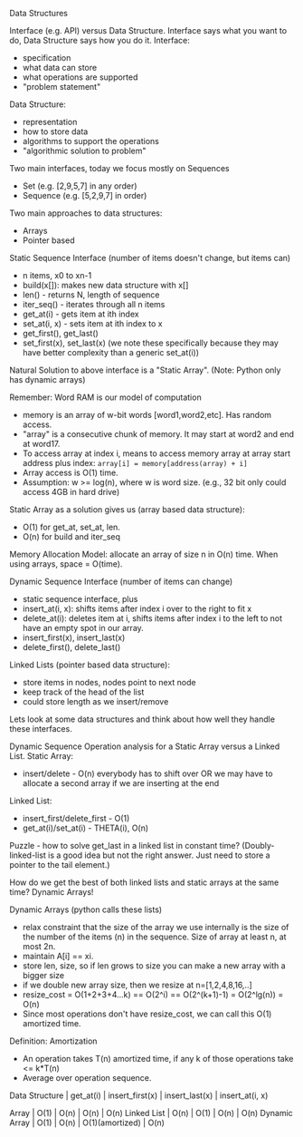 Data Structures

Interface (e.g. API) versus Data Structure.  Interface says what you want to do, Data Structure says how you do it.
Interface:
 - specification
 - what data can store
 - what operations are supported
 - "problem statement"

Data Structure:
 - representation 
 - how to store data
 - algorithms to support the operations
 - "algorithmic solution to problem"


Two main interfaces, today we focus mostly on Sequences
 - Set (e.g. [2,9,5,7] in any order)
 - Sequence (e.g. [5,2,9,7] in order)

Two main approaches to data structures:
 - Arrays
 - Pointer based

Static Sequence Interface (number of items doesn't change, but items can)
 - n items, x0 to xn-1
 - build(x[]): makes new data structure with x[]
 - len() - returns N, length of sequence
 - iter_seq() - iterates through all n items
 - get_at(i) - gets item at ith index
 - set_at(i, x) - sets item at ith index to x
 - get_first(), get_last() 
 - set_first(x), set_last(x) (we note these specifically because they may have better complexity than a generic set_at(i))

Natural Solution to above interface is a "Static Array".  (Note: Python only has dynamic arrays)

Remember: Word RAM is our model of computation
 - memory is an array of w-bit words [word1,word2,etc].  Has random access.
 - "array" is a consecutive chunk of memory.  It may start at word2 and end at word17.
 - To access array at index i, means to access memory array at array start address plus index: `array[i] = memory[address(array) + i]`
 - Array access is O(1) time.
 - Assumption: w >= log(n), where w is word size.  (e.g., 32 bit only could access 4GB in hard drive)

 Static Array as a solution gives us (array based data structure):
  - O(1) for get_at, set_at, len.  
  - O(n) for build and iter_seq 

Memory Allocation Model: allocate an array of size n in O(n) time.
When using arrays, space = O(time).  

Dynamic Sequence Interface (number of items can change)
 - static sequence interface, plus
 - insert_at(i, x): shifts items after index i over to the right to fit x
 - delete_at(i): deletes item at i, shifts items after index i to the left to not have an empty spot in our array.
 - insert_first(x), insert_last(x)
 - delete_first(), delete_last()

Linked Lists (pointer based data structure):
 - store items in nodes, nodes point to next node 
 - keep track of the head of the list
 - could store length as we insert/remove

Lets look at some data structures and think about how well they handle these interfaces.

Dynamic Sequence Operation analysis for a Static Array versus a Linked List.
Static Array:
 - insert/delete - O(n) everybody has to shift over OR we may have to allocate a second array if we are inserting at the end

Linked List:
 - insert_first/delete_first - O(1)
 - get_at(i)/set_at(i) - THETA(i), O(n)

Puzzle - how to solve get_last in a linked list in constant time? (Doubly-linked-list is a good idea but not the right answer.  Just need to store a pointer to the tail element.)

How do we get the best of both linked lists and static arrays at the same time? Dynamic Arrays!

Dynamic Arrays (python calls these lists)
 - relax constraint that the size of the array we use internally is the size of the number of the items (n) in the sequence.  Size of array at least n, at most 2n.
 - maintain A[i] == xi.
 - store len, size, so if len grows to size you can make a new array with a bigger size
  - if we double new array size, then we resize at n=[1,2,4,8,16,..]
  - resize_cost = O(1+2+3+4...k) == O(2^i) == O(2^(k+1)-1) = O(2^lg(n)) = O(n) 
  - Since most operations don't have resize_cost, we can call this O(1) amortized time.

Definition: Amortization
 - An operation takes T(n) amortized time, if any k of those operations take <= k*T(n)
 - Average over operation sequence.


 Data Structure | get_at(i) | insert_first(x) | insert_last(x)   | insert_at(i, x)

 Array          | O(1)      |  O(n)           |  O(n)            | O(n)
 Linked List    | O(n)      |  O(1)           |  O(n)            | O(n)
 Dynamic Array  | O(1)      |  O(n)           |  O(1)(amortized) | O(n)